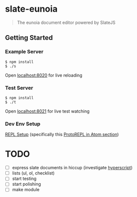 # slate-eunoia

> The eunoia document editor powered by SlateJS


## Getting Started

### Example Server

```
$ npm install
$ ./s
```

Open [localhost:8020](http://localhost:8020/) for live reloading

### Test Server

```
$ npm install
$ ./t
```

Open [localhost:8021](http://localhost:8021/) for live test watching

### Dev Env Setup

[REPL Setup](https://medium.com/@loganpowell/clojurescript-development-for-javascript-developers-in-atom-with-shadow-cljs-and-protorepl-ec5e38e3de26) (specifically this [ProtoREPL in Atom section](https://gist.github.com/jasongilman/d1f70507bed021b48625))

# TODO

- [ ] express slate documents in hiccup (investigate [hyperscript](https://github.com/ianstormtaylor/slate/blob/master/docs/reference/slate-hyperscript/index.md))
- [ ] lists (ul, ol, checklist)
- [ ] start testing
- [ ] start polishing
- [ ] make module
